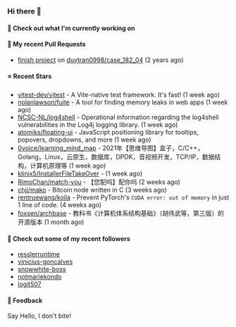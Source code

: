 ### Hi there 👋

#### 👷 Check out what I'm currently working on

#### 🔨 My recent Pull Requests

- [finish project](https://github.com/duytran0998/case_182_04/pull/1) on [duytran0998/case_182_04](https://github.com/duytran0998/case_182_04) (2 years ago)

#### ⭐ Recent Stars

- [vitest-dev/vitest](https://github.com/vitest-dev/vitest) - A Vite-native test framework. It&#39;s fast! (1 week ago)
- [nolanlawson/fuite](https://github.com/nolanlawson/fuite) - A tool for finding memory leaks in web apps (1 week ago)
- [NCSC-NL/log4shell](https://github.com/NCSC-NL/log4shell) - Operational information regarding the log4shell vulnerabilities in the Log4j logging library. (1 week ago)
- [atomiks/floating-ui](https://github.com/atomiks/floating-ui) - JavaScript positioning library for tooltips, popovers, dropdowns, and more (1 week ago)
- [0voice/learning_mind_map](https://github.com/0voice/learning_mind_map) - 2021年【思维导图】盒子，C/C&#43;&#43;，Golang，Linux，云原生，数据库，DPDK，音视频开发，TCP/IP，数据结构，计算机原理等 (1 week ago)
- [klinix5/InstallerFileTakeOver](https://github.com/klinix5/InstallerFileTakeOver) -  (1 week ago)
- [RimoChan/match-you](https://github.com/RimoChan/match-you) - 【您配吗】配你吗 (2 weeks ago)
- [chjj/mako](https://github.com/chjj/mako) - Bitcoin node written in C (3 weeks ago)
- [rentruewang/koila](https://github.com/rentruewang/koila) - Prevent PyTorch&#39;s `CUDA error: out of memory` in just 1 line of code. (4 weeks ago)
- [foxsen/archbase](https://github.com/foxsen/archbase) - 教科书《计算机体系结构基础》（胡伟武等，第三版）的开源版本 (1 month ago)

#### 👯 Check out some of my recent followers

- [resslerruntime](https://github.com/resslerruntime)
- [vinicius-goncalves](https://github.com/vinicius-goncalves)
- [snowwhite-boss](https://github.com/snowwhite-boss)
- [notmariekondo](https://github.com/notmariekondo)
- [logit507](https://github.com/logit507)

#### 💬 Feedback

Say Hello, I don't bite!